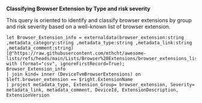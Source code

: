 **Classifying Browser Extension by Type and risk severity**

This query is oriented to identify and classify browser extensions by group and risk severity based on a well-known list of browser extension.
```
let Browser_Extension_info = externaldata(browser_extension:string ,metadata_category:string ,metadata_type:string ,metadata_link:string ,metadata_comment:string)[@"https://raw.githubusercontent.com/mthcht/awesome-lists/refs/heads/main/Lists/Browser%20Extensions/browser_extensions_list.csv"] with (format="csv", ignoreFirstRecord=True);
Browser_Extension_info
| join kind= inner (DeviceTvmBrowserExtensions) on $left.browser_extension == $right.ExtensionName
| project metadata_type, Extension_Group= browser_extension, Severity= metadata_link, metadata_comment, DeviceId, ExtensionDescription, ExtensionVersion
```

